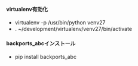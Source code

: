 #### virtualenv有効化
* virtualenv -p /usr/bin/python venv27
* . ~/development/virtualenv/venv27/bin/activate

#### backports_abcインストール
* pip install backports_abc
